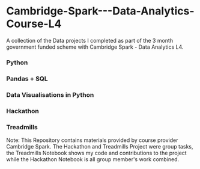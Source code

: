 # Cambridge-Spark---Data-Analytics-Course-L4
A collection of the Data projects I completed as part of the 3 month government funded scheme with Cambridge Spark - Data Analytics L4.

### Python
### Pandas + SQL
### Data Visualisations in Python
### Hackathon
### Treadmills

Note: This Repository contains materials provided by course provider Cambridge Spark. The Hackathon and Treadmills Project were group tasks, the Treadmills Notebook shows my code and contributions to the project while the Hackathon Notebook is all group member's work combined. 
